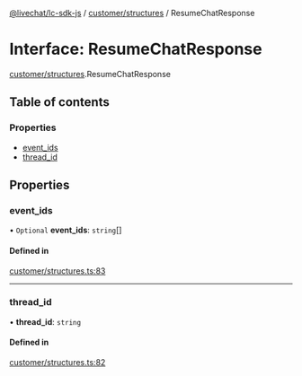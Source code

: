 [@livechat/lc-sdk-js](../README.md) / [customer/structures](../modules/customer_structures.md) / ResumeChatResponse

# Interface: ResumeChatResponse

[customer/structures](../modules/customer_structures.md).ResumeChatResponse

## Table of contents

### Properties

- [event\_ids](customer_structures.ResumeChatResponse.md#event_ids)
- [thread\_id](customer_structures.ResumeChatResponse.md#thread_id)

## Properties

### event\_ids

• `Optional` **event\_ids**: `string`[]

#### Defined in

[customer/structures.ts:83](https://github.com/livechat/lc-sdk-js/blob/4da1eb6/src/customer/structures.ts#L83)

___

### thread\_id

• **thread\_id**: `string`

#### Defined in

[customer/structures.ts:82](https://github.com/livechat/lc-sdk-js/blob/4da1eb6/src/customer/structures.ts#L82)

